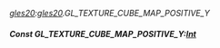 _[gles20](../../modules/gles20/gles20-module.md):[gles20](../../modules/gles20/gles20-module.md).GL\_TEXTURE\_CUBE\_MAP\_POSITIVE\_Y_
##### Const GL\_TEXTURE\_CUBE\_MAP\_POSITIVE\_Y:[Int](../../modules/wonkey/wonkey-types-int.md)
